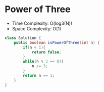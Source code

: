 # Power of Three

- Time Complexity: O(log3(N))
- Space Complexity: O(1)

```java
class Solution {
    public boolean isPowerOfThree(int n) {
        if(n < 1){
            return false;
        }
        while(n % 3 == 0){
            n /= 3;
        }
        return n == 1;
    }
}
```
